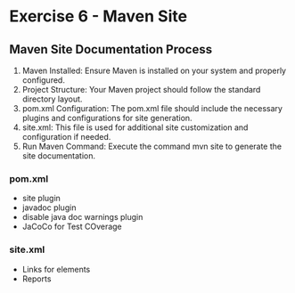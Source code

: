 # Exercise 6 - Maven Site

## Maven Site Documentation Process

1. Maven Installed: Ensure Maven is installed on your system and properly configured.
2. Project Structure: Your Maven project should follow the standard directory layout.
3. pom.xml Configuration: The pom.xml file should include the necessary plugins and configurations for site generation.
4. site.xml: This file is used for additional site customization and configuration if needed.
5. Run Maven Command: Execute the command mvn site to generate the site documentation.

### pom.xml
- site plugin
- javadoc plugin
- disable java doc warnings plugin
- JaCoCo for Test COverage

### site.xml
- Links for elements
- Reports
